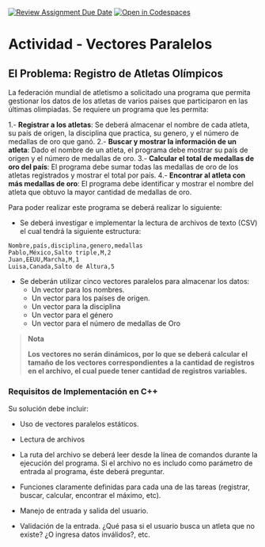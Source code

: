 [![Review Assignment Due Date](https://classroom.github.com/assets/deadline-readme-button-22041afd0340ce965d47ae6ef1cefeee28c7c493a6346c4f15d667ab976d596c.svg)](https://classroom.github.com/a/9quZgW1u)
[![Open in Codespaces](https://classroom.github.com/assets/launch-codespace-2972f46106e565e64193e422d61a12cf1da4916b45550586e14ef0a7c637dd04.svg)](https://classroom.github.com/open-in-codespaces?assignment_repo_id=20613424)
# Actividad - Vectores Paralelos

## El Problema: Registro de Atletas Olímpicos

La federación mundial de atletismo a solicitado una programa que permita gestionar los datos de los atletas de varios paises que participaron en las últimas olimpiadas. Se requiere un programa que les permita:

  1.- **Registrar a los atletas**: Se deberá almacenar el nombre de cada atleta, su país de origen, la disciplina que practica, su genero, y el número de medallas de oro que ganó.
  2.- **Buscar y mostrar la información de un atleta**: Dado el nombre de un atleta, el programa debe mostrar su país de origen y el número de medallas de oro.
  3.- **Calcular el total de medallas de oro del país**: El programa debe sumar todas las medallas de oro de los atletas registrados y mostrar el total por país.
  4.- **Encontrar al atleta con más medallas de oro**: El programa debe identificar y mostrar el nombre del atleta que obtuvo la mayor cantidad de medallas de oro.

Para poder realizar este programa se deberá realizar lo siguiente:

  * Se deberá investigar e implementar la lectura de archivos de texto (CSV) el cual tendrá la siguiente estructura:

```
Nombre,país,disciplina,genero,medallas
Pablo,México,Salto triple,M,2
Juan,EEUU,Marcha,M,1
Luisa,Canada,Salto de Altura,5
```

  * Se deberán utilizar cinco vectores paralelos para almacenar los datos:
    * Un vector para los nombres.
    * Un vector para los países de origen.
    * Un vector para la disciplina
    * Un vector para el género
    * Un vector para el número de medallas de Oro

  > **Nota**
  >
  > **Los vectores no serán dinámicos, por lo que se deberá calcular el tamaño de los vectores correspondientes a la cantidad de registros en el archivo, el cual puede tener cantidad de registros variables.**


### Requisitos de Implementación en C++

Su solución debe incluir:

  * Uso de vectores paralelos estáticos.
  * Lectura de archivos
  * La ruta del archivo se deberá leer desde la línea de comandos durante la ejecución del programa. Si el archivo no es includo como parámetro de entrada al programa, éste deberá preguntar.
  * Funciones claramente definidas para cada una de las tareas (registrar, buscar, calcular, encontrar el máximo, etc).

  * Manejo de entrada y salida del usuario.

  * Validación de la entrada. ¿Qué pasa si el usuario busca un atleta que no existe? ¿O ingresa datos inválidos?, etc.